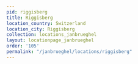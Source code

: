 ```yaml
---
pid: riggisberg
title: Riggisberg
location_country: Switzerland
location_city: Riggisberg
collection: locations_janbrueghel
layout: locationpage_janbrueghel
order: '105'
permalink: "/janbrueghel/locations/riggisberg"
---
```

